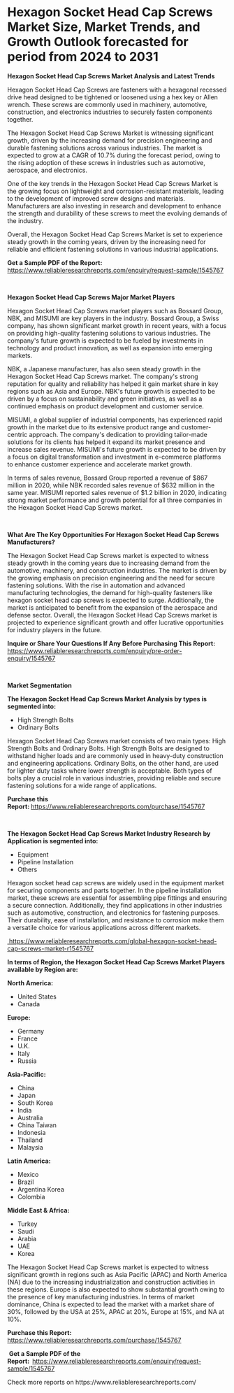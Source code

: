 <p><h1>Hexagon Socket Head Cap Screws Market Size, Market Trends, and Growth Outlook forecasted for period from 2024 to 2031</h1></p><p><strong>Hexagon Socket Head Cap Screws Market Analysis and Latest Trends</strong></p>
<p><p>Hexagon Socket Head Cap Screws are fasteners with a hexagonal recessed drive head designed to be tightened or loosened using a hex key or Allen wrench. These screws are commonly used in machinery, automotive, construction, and electronics industries to securely fasten components together.</p><p>The Hexagon Socket Head Cap Screws Market is witnessing significant growth, driven by the increasing demand for precision engineering and durable fastening solutions across various industries. The market is expected to grow at a CAGR of 10.7% during the forecast period, owing to the rising adoption of these screws in industries such as automotive, aerospace, and electronics.</p><p>One of the key trends in the Hexagon Socket Head Cap Screws Market is the growing focus on lightweight and corrosion-resistant materials, leading to the development of improved screw designs and materials. Manufacturers are also investing in research and development to enhance the strength and durability of these screws to meet the evolving demands of the industry.</p><p>Overall, the Hexagon Socket Head Cap Screws Market is set to experience steady growth in the coming years, driven by the increasing need for reliable and efficient fastening solutions in various industrial applications.</p></p>
<p><strong>Get a Sample PDF of the Report:&nbsp;</strong> <a href="https://www.reliableresearchreports.com/enquiry/request-sample/1545767">https://www.reliableresearchreports.com/enquiry/request-sample/1545767</a></p>
<p>&nbsp;</p>
<p><strong>Hexagon Socket Head Cap Screws Major Market Players</strong></p>
<p><p>Hexagon Socket Head Cap Screws market players such as Bossard Group, NBK, and MISUMI are key players in the industry. Bossard Group, a Swiss company, has shown significant market growth in recent years, with a focus on providing high-quality fastening solutions to various industries. The company's future growth is expected to be fueled by investments in technology and product innovation, as well as expansion into emerging markets.</p><p>NBK, a Japanese manufacturer, has also seen steady growth in the Hexagon Socket Head Cap Screws market. The company's strong reputation for quality and reliability has helped it gain market share in key regions such as Asia and Europe. NBK's future growth is expected to be driven by a focus on sustainability and green initiatives, as well as a continued emphasis on product development and customer service.</p><p>MISUMI, a global supplier of industrial components, has experienced rapid growth in the market due to its extensive product range and customer-centric approach. The company's dedication to providing tailor-made solutions for its clients has helped it expand its market presence and increase sales revenue. MISUMI's future growth is expected to be driven by a focus on digital transformation and investment in e-commerce platforms to enhance customer experience and accelerate market growth.</p><p>In terms of sales revenue, Bossard Group reported a revenue of $867 million in 2020, while NBK recorded sales revenue of $632 million in the same year. MISUMI reported sales revenue of $1.2 billion in 2020, indicating strong market performance and growth potential for all three companies in the Hexagon Socket Head Cap Screws market.</p></p>
<p>&nbsp;</p>
<p><strong>What Are The Key Opportunities For Hexagon Socket Head Cap Screws Manufacturers?</strong></p>
<p><p>The Hexagon Socket Head Cap Screws market is expected to witness steady growth in the coming years due to increasing demand from the automotive, machinery, and construction industries. The market is driven by the growing emphasis on precision engineering and the need for secure fastening solutions. With the rise in automation and advanced manufacturing technologies, the demand for high-quality fasteners like hexagon socket head cap screws is expected to surge. Additionally, the market is anticipated to benefit from the expansion of the aerospace and defense sector. Overall, the Hexagon Socket Head Cap Screws market is projected to experience significant growth and offer lucrative opportunities for industry players in the future.</p></p>
<p><strong>Inquire or Share Your Questions If Any Before Purchasing This Report:</strong> <a href="https://www.reliableresearchreports.com/enquiry/pre-order-enquiry/1545767">https://www.reliableresearchreports.com/enquiry/pre-order-enquiry/1545767</a></p>
<p>&nbsp;</p>
<p><strong>Market Segmentation</strong></p>
<p><strong>The Hexagon Socket Head Cap Screws Market Analysis by types is segmented into:</strong></p>
<p><ul><li>High Strength Bolts</li><li>Ordinary Bolts</li></ul></p>
<p><p>Hexagon Socket Head Cap Screws market consists of two main types: High Strength Bolts and Ordinary Bolts. High Strength Bolts are designed to withstand higher loads and are commonly used in heavy-duty construction and engineering applications. Ordinary Bolts, on the other hand, are used for lighter duty tasks where lower strength is acceptable. Both types of bolts play a crucial role in various industries, providing reliable and secure fastening solutions for a wide range of applications.</p></p>
<p><strong>Purchase this Report:&nbsp;</strong><a href="https://www.reliableresearchreports.com/purchase/1545767">https://www.reliableresearchreports.com/purchase/1545767</a></p>
<p>&nbsp;</p>
<p><strong>The Hexagon Socket Head Cap Screws Market Industry Research by Application is segmented into:</strong></p>
<p><ul><li>Equipment</li><li>Pipeline Installation</li><li>Others</li></ul></p>
<p><p>Hexagon socket head cap screws are widely used in the equipment market for securing components and parts together. In the pipeline installation market, these screws are essential for assembling pipe fittings and ensuring a secure connection. Additionally, they find applications in other industries such as automotive, construction, and electronics for fastening purposes. Their durability, ease of installation, and resistance to corrosion make them a versatile choice for various applications across different markets.</p></p>
<p><a href="https://www.reliableresearchreports.com/global-hexagon-socket-head-cap-screws-market-r1545767">&nbsp;https://www.reliableresearchreports.com/global-hexagon-socket-head-cap-screws-market-r1545767</a></p>
<p><strong>In terms of Region, the Hexagon Socket Head Cap Screws Market Players available by Region are:</strong></p>
<p>
    <p> <strong> North America: </strong>
        <ul>
            <li>United States</li>
            <li>Canada</li>
        </ul>
        </p> 
    <p> <strong> Europe: </strong>
        <ul>
            <li>Germany</li>
            <li>France</li>
            <li>U.K.</li>
            <li>Italy</li>
            <li>Russia</li>
        </ul>
        </p> 
    <p> <strong> Asia-Pacific: </strong>
        <ul>
            <li>China</li>
            <li>Japan</li>
            <li>South Korea</li>
            <li>India</li>
            <li>Australia</li>
            <li>China Taiwan</li>
            <li>Indonesia</li>
            <li>Thailand</li>
            <li>Malaysia</li>
        </ul>
        </p> 
    <p> <strong> Latin America: </strong>
        <ul>
            <li>Mexico</li>
            <li>Brazil</li>
            <li>Argentina Korea</li>
            <li>Colombia</li>
        </ul>
        </p> 
    <p> <strong> Middle East & Africa: </strong>
        <ul>
            <li>Turkey</li>
            <li>Saudi</li>
            <li>Arabia</li>
            <li>UAE</li>
            <li>Korea</li>
        </ul>
    </p>
    </p>
<p><p>The Hexagon Socket Head Cap Screws market is expected to witness significant growth in regions such as Asia Pacific (APAC) and North America (NA) due to the increasing industrialization and construction activities in these regions. Europe is also expected to show substantial growth owing to the presence of key manufacturing industries. In terms of market dominance, China is expected to lead the market with a market share of 30%, followed by the USA at 25%, APAC at 20%, Europe at 15%, and NA at 10%.</p></p>
<p><strong>Purchase this Report: </strong><a href="https://www.reliableresearchreports.com/purchase/1545767">https://www.reliableresearchreports.com/purchase/1545767</a></p>
<p>&nbsp;<strong>Get a Sample PDF of the Report:&nbsp;&nbsp;</strong><a href="https://www.reliableresearchreports.com/enquiry/request-sample/1545767">https://www.reliableresearchreports.com/enquiry/request-sample/1545767</a></p>
<p><strong></strong></p>
<p>Check more reports on https://www.reliableresearchreports.com/</p>